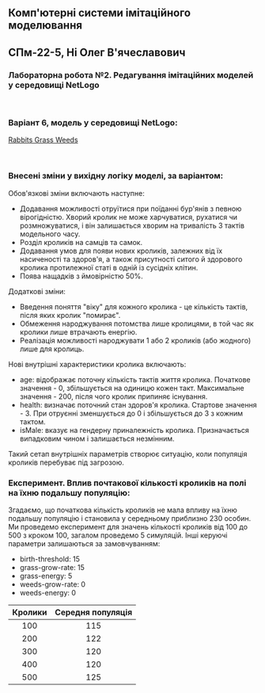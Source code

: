 ## Комп'ютерні системи імітаційного моделювання
## СПм-22-5, **Ні Олег В'ячеславович**
### Лабораторна робота №**2**. Редагування імітаційних моделей у середовищі NetLogo

<br>

### Варіант 6, модель у середовищі NetLogo:
[Rabbits Grass Weeds](https://www.netlogoweb.org/launch#http://www.netlogoweb.org/assets/modelslib/Sample%20Models/Biology/Rabbits%20Grass%20Weeds.nlogo)

<br>

### Внесені зміни у вихідну логіку моделі, за варіантом:

Обов'язкові зміни включають наступне:

- Додавання можливості отруїтися при поїданні бур'янів з певною вірогідністю. Хворий кролик не може харчуватися, рухатися чи розмножуватися, і він залишається хворим на тривалість 3 тактів модельного часу.
- Розділ кроликів на самців та самок.
- Додавання умов для появи нових кроликів, залежних від їх насиченості та здоров'я, а також присутності ситого й здорового кролика протилежної статі в одній із сусідніх клітин.
- Поява нащадків з ймовірністю 50%.

Додаткові зміни:

- Введення поняття "віку" для кожного кролика - це кількість тактів, після яких кролик "помирає".
- Обмеження народжування потомства лише кролицями, в той час як кролики лише втрачають енергію.
- Реалізація можливості народжувати 1 або 2 кроликів (або жодного) лише для кролиць.

Нові внутрішні характеристики кролика включають:

- age: відображає поточну кількість тактів життя кролика. Початкове значення - 0, збільшується на одиницю кожен такт. Максимальне значення - 200, після чого кролик припиняє існування.
- health: визначає поточний стан здоров'я кролика. Стартове значення - 3. При отруєнні зменшується до 0 і збільшується до 3 з кожним тактом.
- isMale: вказує на гендерну приналежність кролика. Призначається випадковим чином і залишається незмінним.

Такий сетап внутрішніх параметрів створює ситуацію, коли популяція кроликів перебуває під загрозою.

### Експеримент. Вплив почтакової кількості кроликів на полі на їхню подальшу популяцію:

Згадаємо, що початкова кількість кроликів не мала впливу на їхню подальшу популяцію і становила у середньому приблизно 230 особин. Ми проведемо експеримент для значень кількості кроликів від 100 до 500 з кроком 100, загалом проведемо 5 симуляцій. Інші керуючі параметри залишаються за замовчуванням:

- birth-threshold: 15
- grass-grow-rate: 15
- grass-energy: 5
- weeds-grow-rate: 0
- weeds-energy: 0

| Кролики | Середня популяція |
| :---: | :---: |
| 100 | 115 |
| 200 | 122 |
| 300 | 120 |
| 400 | 120 |
| 500 | 125 |
